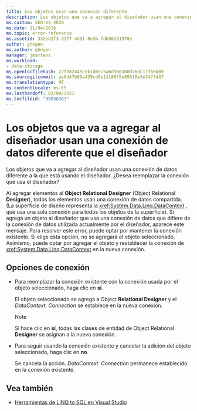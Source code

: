 ```yaml
---
title: Los objetos usan una conexión diferente
description: Los objetos que va a agregar al diseñador usan una conexión de datos diferente a la del diseñador. Vea información sobre este mensaje de Visual Studio O/R Designer.
ms.custom: SEO-VS-2020
ms.date: 11/04/2016
ms.topic: error-reference
ms.assetid: 332ed2f3-3377-4d51-8e3b-fdb98231978e
author: ghogen
ms.author: ghogen
manager: jmartens
ms.workload:
- data-storage
ms.openlocfilehash: 22f982449ceb1d0ec5a6d960380d76dc11f66b09
ms.sourcegitcommit: ae6d47b09a439cd0e13180f5e89510e3e347fd47
ms.translationtype: MT
ms.contentlocale: es-ES
ms.lasthandoff: 02/08/2021
ms.locfileid: "99858363"
---
```

# <a name="the-objects-you-are-adding-to-the-designer-use-a-different-data-connection-than-the-designer"></a>Los objetos que va a agregar al diseñador usan una conexión de datos diferente que el diseñador

Los objetos que va a agregar al diseñador usan una conexión de datos diferente a la que está usando el diseñador. ¿Desea reemplazar la conexión que usa el diseñador?

Al agregar elementos al **Object Relational Designer** (Object Relational **Designer**), todos los elementos usan una conexión de datos compartida. (La superficie de diseño representa la <xref:System.Data.Linq.DataContext> , que usa una sola conexión para todos los objetos de la superficie). Si agrega un objeto al diseñador que usa una conexión de datos que difiere de la conexión de datos utilizada actualmente por el diseñador, aparece este mensaje. Para resolver este error, puede optar por mantener la conexión existente. Si elige esta opción, no se agregará el objeto seleccionado. Asimismo, puede optar por agregar el objeto y restablecer la conexión de <xref:System.Data.Linq.DataContext> en la nueva conexión.

## <a name="connection-options"></a>Opciones de conexión

- Para reemplazar la conexión existente con la conexión usada por el objeto seleccionado, haga clic en **sí**.

   El objeto seleccionado se agrega a Object **Relational Designer** y el *DataContext. Connection* se establece en la nueva conexión.

   > [!NOTE]
   > Si hace clic en **sí**, todas las clases de entidad de Object Relational **Designer** se asignan a la nueva conexión.

- Para seguir usando la conexión existente y cancelar la adición del objeto seleccionado, haga clic en **no**.

   Se cancela la acción. *DataContext. Connection* permanece establecido en la conexión existente.

## <a name="see-also"></a>Vea también

- [Herramientas de LINQ to SQL en Visual Studio](../data-tools/linq-to-sql-tools-in-visual-studio2.md)
